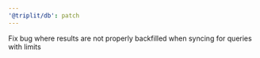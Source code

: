 ```yaml
---
'@triplit/db': patch
---
```


Fix bug where results are not properly backfilled when syncing for queries with limits
